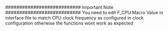########################### Important Note ###########################
You need to edit F_CPU Macro Value in interface file to match CPU clock frequency as configured in clock configuration otherwise the functions wont work as expected 
